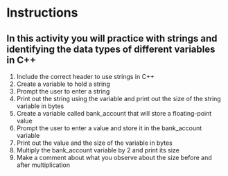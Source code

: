 # Instructions
## In this activity you will practice with strings and identifying the data types of different variables in C++

1. Include the correct header to use strings in C++
2. Create a variable to hold a string
3. Prompt the user to enter a string
4. Print out the string using the variable and print out the size of the string variable in bytes
5. Create a variable called bank_account that will store a floating-point value
6. Prompt the user to enter a value and store it in the bank_account variable
7. Print out the value and the size of the variable in bytes
8. Multiply the bank_account variable by 2 and print its size
9. Make a comment about what you observe about the size before and after multiplication
    
